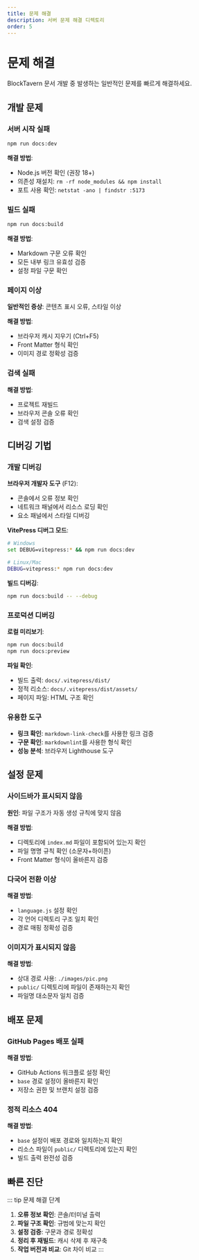 ```yaml
---
title: 문제 해결
description: 서버 문제 해결 디렉토리
order: 5
---
```


# 문제 해결

BlockTavern 문서 개발 중 발생하는 일반적인 문제를 빠르게 해결하세요.

## 개발 문제

### 서버 시작 실패

```bash
npm run docs:dev
```

**해결 방법**:
- Node.js 버전 확인 (권장 18+)
- 의존성 재설치: `rm -rf node_modules && npm install`
- 포트 사용 확인: `netstat -ano | findstr :5173`

### 빌드 실패

```bash
npm run docs:build
```

**해결 방법**:
- Markdown 구문 오류 확인
- 모든 내부 링크 유효성 검증
- 설정 파일 구문 확인

### 페이지 이상

**일반적인 증상**: 콘텐츠 표시 오류, 스타일 이상

**해결 방법**:
- 브라우저 캐시 지우기 (Ctrl+F5)
- Front Matter 형식 확인
- 이미지 경로 정확성 검증

### 검색 실패

**해결 방법**:
- 프로젝트 재빌드
- 브라우저 콘솔 오류 확인
- 검색 설정 검증

## 디버깅 기법

### 개발 디버깅

**브라우저 개발자 도구** (F12):
- 콘솔에서 오류 정보 확인
- 네트워크 패널에서 리소스 로딩 확인
- 요소 패널에서 스타일 디버깅

**VitePress 디버그 모드**:
```bash
# Windows
set DEBUG=vitepress:* && npm run docs:dev

# Linux/Mac
DEBUG=vitepress:* npm run docs:dev
```

**빌드 디버깅**:
```bash
npm run docs:build -- --debug
```

### 프로덕션 디버깅

**로컬 미리보기**:
```bash
npm run docs:build
npm run docs:preview
```

**파일 확인**:
- 빌드 출력: `docs/.vitepress/dist/`
- 정적 리소스: `docs/.vitepress/dist/assets/`
- 페이지 파일: HTML 구조 확인

### 유용한 도구

- **링크 확인**: `markdown-link-check`를 사용한 링크 검증
- **구문 확인**: `markdownlint`를 사용한 형식 확인
- **성능 분석**: 브라우저 Lighthouse 도구

## 설정 문제

### 사이드바가 표시되지 않음

**원인**: 파일 구조가 자동 생성 규칙에 맞지 않음

**해결 방법**:
- 디렉토리에 `index.md` 파일이 포함되어 있는지 확인
- 파일 명명 규칙 확인 (소문자+하이픈)
- Front Matter 형식이 올바른지 검증

### 다국어 전환 이상

**해결 방법**:
- `language.js` 설정 확인
- 각 언어 디렉토리 구조 일치 확인
- 경로 매핑 정확성 검증

### 이미지가 표시되지 않음

**해결 방법**:
- 상대 경로 사용: `./images/pic.png`
- `public/` 디렉토리에 파일이 존재하는지 확인
- 파일명 대소문자 일치 검증

## 배포 문제

### GitHub Pages 배포 실패

**해결 방법**:
- GitHub Actions 워크플로 설정 확인
- `base` 경로 설정이 올바른지 확인
- 저장소 권한 및 브랜치 설정 검증

### 정적 리소스 404

**해결 방법**:
- `base` 설정이 배포 경로와 일치하는지 확인
- 리소스 파일이 `public/` 디렉토리에 있는지 확인
- 빌드 출력 완전성 검증

## 빠른 진단

::: tip 문제 해결 단계
1. **오류 정보 확인**: 콘솔/터미널 출력
2. **파일 구조 확인**: 규범에 맞는지 확인
3. **설정 검증**: 구문과 경로 정확성
4. **정리 후 재빌드**: 캐시 삭제 후 재구축
5. **작업 버전과 비교**: Git 차이 비교
:::

<Contributors />

<GitHistoryInformation />